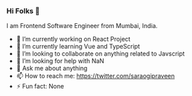### Hi Folks 👋

I am Frontend Software Engineer from Mumbai, India. 

- 🔭 I’m currently working on React Project
- 🌱 I’m currently learning Vue and TypeScript 
- 👯 I’m looking to collaborate on anything related to Javscript
- 🤔 I’m looking for help with NaN
- 💬 Ask me about anything
- 📫 How to reach me: https://twitter.com/saraogipraveen
- ⚡ Fun fact: None


